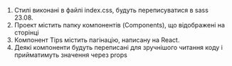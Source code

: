 1. Стилі виконані в файлі index.css, будуть переписуватися в sass 23.08.
2. Проект містить папку компонентів (Components), що відображені на сторінці
3. Компонент Tips містить пагінацію, написану на React.
4. Деякі компоненти будуть переписані для зручнішого читання коду і прийматимуть значення через props
